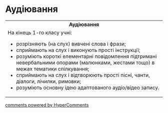 <div id="hypercomments_widget" class="js-hypercomments-widget invisible"></div>

# Аудіювання

<table>
  <tr>
    <td align="center"><b>Аудіювання</b></td>
  </tr>
<td style="vertical-align:top !important;">
На кінець 1-го класу учні:
<ul>
<li>розрізняють (на слух) вивчені слова і фрази;</li>
<li>сприймають на слух і виконують прості інструкції;</li>
<li>розуміють короткі елементарні повідомлення підтримані невербальними опорами (малюнками, жестами тощо) в межах
тематики спілкування;</li>
<li>сприймають на слух і відтворюють прості пісні, чанти, діалоги, лічилки, римовки;</li>
<li>розуміють основну ідею адаптованого аудіо/відео запису.</li>

</ul>
</td>
</table>

<div class="js-hypercomments-container">
    <a href="http://hypercomments.com" class="hc-link" title="comments widget">comments powered by HyperComments</a>
</div>